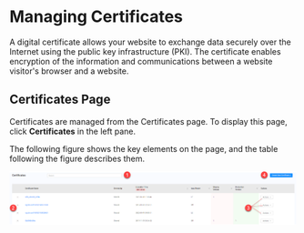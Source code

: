 # Managing Certificates

A digital certificate allows your website to exchange data securely over the Internet using the public key infrastructure (PKI). The certificate enables encryption of the information and communications between a website visitor's browser and a website.

## Certificates Page 

Certificates are managed from the Certificates page. To display this page, click **Certificates** in the left pane.

The following figure shows the key elements on the page, and the table following the figure describes them.

![null](</docs/resources/images/Certificates Page.png>)